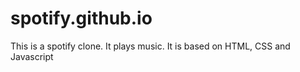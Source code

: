 # spotify.github.io
This is a spotify clone. It plays music. It is based on HTML, CSS and Javascript
